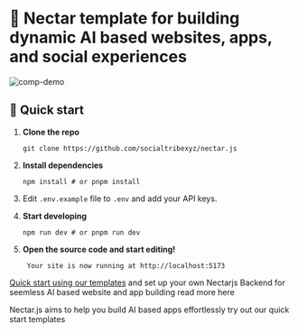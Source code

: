 # 🤖 Nectar template for building dynamic AI based websites, apps, and social experiences   

![comp-demo](https://user-images.githubusercontent.com/102473837/234518800-50d67f9e-53f9-4a25-ba81-81d2ba974165.gif)

## 🚀 Quick start

1. **Clone the repo**

    ```shell
    git clone https://github.com/socialtribexyz/nectar.js
    ```

2. **Install dependencies**

    ```shell
    npm install # or pnpm install
    ```

3. Edit ``.env.example`` file to ``.env`` and add your API keys.
4. **Start developing**

    ```shell
    npm run dev # or pnpm run dev
    ```

5. **Open the source code and start editing!**

        Your site is now running at http://localhost:5173

[Quick start using our templates]([http://localhost:3000](https://resources.nectarhub.xyz)/streaming-real-time-results-with-react-openai-and-server-sent-events)
and set up your own Nectarjs Backend for seemless AI based website and app building read more here 

Nectar.js aims to help you build AI based apps effortlessly 
try out our quick start templates

